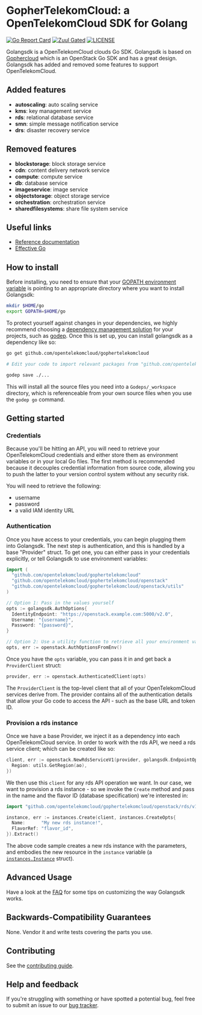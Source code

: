 # GopherTelekomCloud: a OpenTelekomCloud SDK for Golang
[![Go Report Card](https://goreportcard.com/badge/github.com/opentelekomcloud/gophertelekomcloud?branch=master)](https://goreportcard.com/badge/github.com/opentelekomcloud/gophertelekomcloud)
[![Zuul Gated](https://zuul-ci.org/gated.svg)](https://zuul.eco.tsi-dev.otc-service.com/t/eco/buildsets?project=opentelekomcloud%2Fgophertelekomcloud&pipeline=gate)
[![LICENSE](https://img.shields.io/badge/license-Apache%202-blue.svg)](https://github.com/opentelekomcloud/gophertelekomcloud/blob/master/LICENSE)

Golangsdk is a OpenTelekomCloud clouds Go SDK.
Golangsdk is based on [Gophercloud](https://github.com/gophercloud/gophercloud)
which is an OpenStack Go SDK and has a great design.
Golangsdk has added and removed some features to support OpenTelekomCloud.

## Added features

- **autoscaling**: auto scaling service
- **kms**: key management service
- **rds**: relational database service
- **smn**: simple message notification service
- **drs**: disaster recovery service

## Removed features

- **blockstorage**: block storage service
- **cdn**: content delivery network service
- **compute**: compute service
- **db**: database service
- **imageservice**: image service
- **objectstorage**: object storage service
- **orchestration**: orchestration service
- **sharedfilesystems**: share file system service

## Useful links

* [Reference documentation](http://godoc.org/github.com/opentelekomcloud/gophertelekomcloud)
* [Effective Go](https://golang.org/doc/effective_go.html)

## How to install

Before installing, you need to ensure that your [GOPATH environment variable](https://golang.org/doc/code.html#GOPATH)
is pointing to an appropriate directory where you want to install Golangsdk:

```bash
mkdir $HOME/go
export GOPATH=$HOME/go
```

To protect yourself against changes in your dependencies, we highly recommend choosing a
[dependency management solution](https://github.com/golang/go/wiki/PackageManagementTools) for
your projects, such as [godep](https://github.com/tools/godep). Once this is set up, you can install
golangsdk as a dependency like so:

```bash
go get github.com/opentelekomcloud/gophertelekomcloud

# Edit your code to import relevant packages from "github.com/opentelekomcloud/gophertelekomcloud"

godep save ./...
```

This will install all the source files you need into a `Godeps/_workspace` directory, which is
referenceable from your own source files when you use the `godep go` command.

## Getting started

### Credentials

Because you'll be hitting an API, you will need to retrieve your OpenTelekomCloud
credentials and either store them as environment variables or in your local Go
files. The first method is recommended because it decouples credential
information from source code, allowing you to push the latter to your version
control system without any security risk.

You will need to retrieve the following:

* username
* password
* a valid IAM identity URL

### Authentication

Once you have access to your credentials, you can begin plugging them into
Golangsdk. The next step is authentication, and this is handled by a base
"Provider" struct. To get one, you can either pass in your credentials
explicitly, or tell Golangsdk to use environment variables:

```go
import (
  "github.com/opentelekomcloud/gophertelekomcloud"
  "github.com/opentelekomcloud/gophertelekomcloud/openstack"
  "github.com/opentelekomcloud/gophertelekomcloud/openstack/utils"
)

// Option 1: Pass in the values yourself
opts := golangsdk.AuthOptions{
  IdentityEndpoint: "https://openstack.example.com:5000/v2.0",
  Username: "{username}",
  Password: "{password}",
}

// Option 2: Use a utility function to retrieve all your environment variables
opts, err := openstack.AuthOptionsFromEnv()
```

Once you have the `opts` variable, you can pass it in and get back a
`ProviderClient` struct:

```go
provider, err := openstack.AuthenticatedClient(opts)
```

The `ProviderClient` is the top-level client that all of your OpenTelekomCloud services
derive from. The provider contains all of the authentication details that allow
your Go code to access the API - such as the base URL and token ID.

### Provision a rds instance

Once we have a base Provider, we inject it as a dependency into each OpenTelekomCloud
service. In order to work with the rds API, we need a rds service
client; which can be created like so:

```go
client, err := openstack.NewRdsServiceV1(provider, golangsdk.EndpointOpts{
  Region: utils.GetRegion(ao),
})
```

We then use this `client` for any rds API operation we want. In our case,
we want to provision a rds instance - so we invoke the `Create` method and pass
in the name and the flavor ID (database specification) we're
interested in:

```go
import "github.com/opentelekomcloud/gophertelekomcloud/openstack/rds/v1/instances"

instance, err := instances.Create(client, instances.CreateOpts{
  Name:      "My new rds instance!",
  FlavorRef: "flavor_id",
}).Extract()
```

The above code sample creates a new rds instance with the parameters, and embodies the
new resource in the `instance` variable (a
[`instances.Instance`](http://godoc.org/github.com/opentelekomcloud/gophertelekomcloud) struct).

## Advanced Usage

Have a look at the [FAQ](./FAQ.md) for some tips on customizing the way Golangsdk works.

## Backwards-Compatibility Guarantees

None. Vendor it and write tests covering the parts you use.

## Contributing

See the [contributing guide](./.github/CONTRIBUTING.md).

## Help and feedback

If you're struggling with something or have spotted a potential bug, feel free
to submit an issue to our [bug tracker](https://github.com/opentelekomcloud/gophertelekomcloud/issues).
